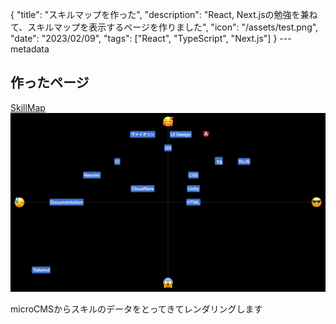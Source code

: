 {
  "title": "スキルマップを作った",
  "description": "React, Next.jsの勉強を兼ねて、スキルマップを表示するページを作りました",
  "icon": "/assets/test.png",
  "date": "2023/02/09",
  "tags": ["React", "TypeScript", "Next.js"]
}
---metadata

## 作ったページ
[SkillMap](https://skill.obake.land/)
![スクショ](/assets/skill_map_20230209.png)

microCMSからスキルのデータをとってきてレンダリングします